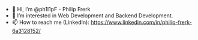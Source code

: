 - 👋 Hi, I’m @ph1l1pF - Philip Frerk
- 👀 I’m interested in Web Development and Backend Development.
- 📫 How to reach me (LinkedIn): https://www.linkedin.com/in/philip-frerk-6a3128152/
